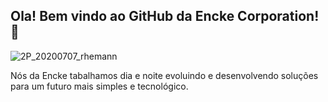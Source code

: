 ## Ola! Bem vindo ao GitHub da Encke Corporation! 👋
![2P_20200707_rhemann](https://github.com/enckecorp/.github/assets/55598152/dc188a82-3713-4384-91df-d0627fae66dc)

Nós da Encke tabalhamos dia e noite evoluindo e desenvolvendo soluções para um futuro mais simples e tecnológico.
